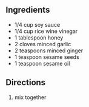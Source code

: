 ## Ingredients
- 1/4 cup soy sauce
- 1/4 cup rice wine vinegar
- 1 tablespoon honey
- 2 cloves minced garlic
- 2 teaspoons minced ginger
- 1 teaspoon sesame seeds
- 1 teaspoon sesame oil

## Directions
1. mix together

